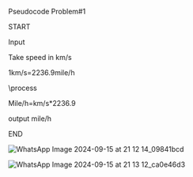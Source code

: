 Pseudocode
Problem#1 

START 

Input

Take speed in km/s

1km/s=2236.9mile/h

\\process

Mile/h=km/s*2236.9

output mile/h

END

![WhatsApp Image 2024-09-15 at 21 12 14_09841bcd](https://github.com/user-attachments/assets/bf25fe34-a7da-42d0-b7e4-c627dd0c5d9c)

![WhatsApp Image 2024-09-15 at 21 13 12_ca0e46d3](https://github.com/user-attachments/assets/72c98c44-14e4-4fda-88ec-1e8f480040ce)
